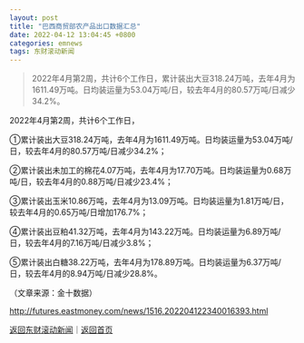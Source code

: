 ```yaml
---
layout: post
title: "巴西商贸部农产品出口数据汇总"
date: 2022-04-12 13:04:45 +0800
categories: emnews
tags: 东财滚动新闻
---
```

> 2022年4月第2周，共计6个工作日，累计装出大豆318.24万吨，去年4月为1611.49万吨。日均装运量为53.04万吨/日，较去年4月的80.57万吨/日减少34.2%。

<p>2022年4月第2周，共计6个工作日，</p><p>①累计装出大豆318.24万吨，去年4月为1611.49万吨。日均装运量为53.04万吨/日，较去年4月的80.57万吨/日减少34.2%；</p><p>②累计装出未加工的棉花4.07万吨，去年4月为17.70万吨。日均装运量为0.68万吨/日，较去年4月的0.88万吨/日减少23.4%；</p><p>③累计装出玉米10.86万吨，去年4月为13.09万吨。日均装运量为1.81万吨/日，较去年4月的0.65万吨/日增加176.7%；</p><p>④累计装出豆粕41.32万吨，去年4月为143.22万吨。日均装运量为6.89万吨/日，较去年4月的7.16万吨/日减少3.8%；</p><p>⑤累计装出白糖38.22万吨，去年4月为178.89万吨。日均装运量为6.37万吨/日，较去年4月的8.94万吨/日减少28.8%。</p><p class="em_media">（文章来源：金十数据）</p>

<http://futures.eastmoney.com/news/1516,202204122340016393.html>

[返回东财滚动新闻](//finews.withounder.com/emnews/)｜[返回首页](//finews.withounder.com/)